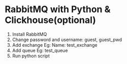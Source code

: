  # RabbitMQ with Python & Clickhouse(optional)
 
 1. Install RabbitMQ
 2. Change password and username: guest, guest_pwd
 3. Add exchange Eg: Name: test_exchange
 4. Add queue Eg: test_queue
 5. Run python script
